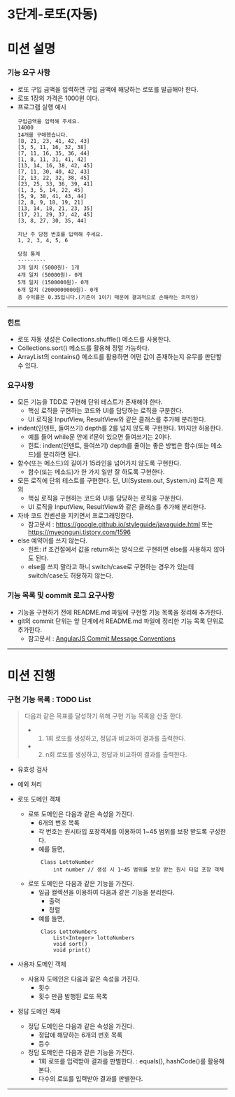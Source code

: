 3단계-로또(자동)
===
# 미션 설명
### 기능 요구 사항
- 로또 구입 금액을 입력하면 구입 금액에 해당하는 로또를 발급해야 한다.
- 로또 1장의 가격은 1000원 이다.
- 프로그램 실행 예시 
    ```
    구입금액을 입력해 주세요.
    14000
    14개를 구매했습니다.
    [8, 21, 23, 41, 42, 43]
    [3, 5, 11, 16, 32, 38]
    [7, 11, 16, 35, 36, 44]
    [1, 8, 11, 31, 41, 42]
    [13, 14, 16, 38, 42, 45]
    [7, 11, 30, 40, 42, 43]
    [2, 13, 22, 32, 38, 45]
    [23, 25, 33, 36, 39, 41]
    [1, 3, 5, 14, 22, 45]
    [5, 9, 38, 41, 43, 44]
    [2, 8, 9, 18, 19, 21]
    [13, 14, 18, 21, 23, 35]
    [17, 21, 29, 37, 42, 45]
    [3, 8, 27, 30, 35, 44]
    
    지난 주 당첨 번호를 입력해 주세요.
    1, 2, 3, 4, 5, 6
    
    당첨 통계
    ---------
    3개 일치 (5000원)- 1개
    4개 일치 (50000원)- 0개
    5개 일치 (1500000원)- 0개
    6개 일치 (2000000000원)- 0개
    총 수익률은 0.35입니다.(기준이 1이기 때문에 결과적으로 손해라는 의미임)
    ```
---

### 힌트
- 로또 자동 생성은 Collections.shuffle() 메소드를 사용한다.
- Collections.sort() 메소드를 활용해 정렬 가능하다.
- ArrayList의 contains() 메소드를 활용하면 어떤 값이 존재하는지 유무를 판단할 수 있다.

### 요구사항
- 모든 기능을 TDD로 구현해 단위 테스트가 존재해야 한다.
  - 핵심 로직을 구현하는 코드와 UI를 담당하는 로직을 구분한다.
  - UI 로직을 InputView, ResultView와 같은 클래스를 추가해 분리한다.
- indent(인덴트, 들여쓰기) depth를 2를 넘지 않도록 구현한다. 1까지만 허용한다.
  - 예를 들어 while문 안에 if문이 있으면 들여쓰기는 2이다.
  - 힌트: indent(인덴트, 들여쓰기) depth를 줄이는 좋은 방법은 함수(또는 메소드)를 분리하면 된다.
- 함수(또는 메소드)의 길이가 15라인을 넘어가지 않도록 구현한다.
  - 함수(또는 메소드)가 한 가지 일만 잘 하도록 구현한다.
- 모든 로직에 단위 테스트를 구현한다. 단, UI(System.out, System.in) 로직은 제외
  - 핵심 로직을 구현하는 코드와 UI를 담당하는 로직을 구분한다.
  - UI 로직을 InputView, ResultView와 같은 클래스를 추가해 분리한다.
- 자바 코드 컨벤션을 지키면서 프로그래밍한다.
  - 참고문서 : https://google.github.io/styleguide/javaguide.html 또는 https://myeonguni.tistory.com/1596
- else 예약어를 쓰지 않는다.
  - 힌트: if 조건절에서 값을 return하는 방식으로 구현하면 else를 사용하지 않아도 된다.
  - else를 쓰지 말라고 하니 switch/case로 구현하는 경우가 있는데 switch/case도 허용하지 않는다.

### 기능 목록 및 commit 로그 요구사항
- 기능을 구현하기 전에 README.md 파일에 구현할 기능 목록을 정리해 추가한다.
- git의 commit 단위는 앞 단계에서 README.md 파일에 정리한 기능 목록 단위로 추가한다.
  - 참고문서 : [AngularJS Commit Message Conventions](https://gist.github.com/stephenparish/9941e89d80e2bc58a153)

---
# 미션 진행
### 구현 기능 목록 : TODO List
> 다음과 같은 목표를 달성하기 위해 구현 기능 목록을 산출 한다.
> - 1. 1회 로또를 생성하고, 정답과 비교하여 결과를 출력한다.
> - 2. n회 로또를 생성하고, 정답과 비교하여 결과를 출력한다. 

- 유효성 검사
- 예외 처리
- 로또 도메인 객체
  - 로또 도메인은 다음과 같은 속성을 가진다.
    - 6개의 번호 목록
    - 각 번호는 원시타입 포장객체를 이용하여 1~45 범위를 보장 받도록 구성한다.
    - 예를 들면, 
    ```
        Class LottoNumber
            int number // 생성 시 1~45 범위를 보장 받는 원시 타입 포장 객체
    ```
  - 로또 도메인은 다음과 같은 기능을 가진다.
    - 일급 컬렉션을 이용하여 다음과 같은 기능을 분리한다.
      - 출력
      - 정렬
    - 예를 들면,
    ```
        Class LottoNumbers
            List<Integer> lottoNumbers
            void sort()
            void print()
    ```
  
- 사용자 도메인 객체
  - 사용자 도메인은 다음과 같은 속성을 가진다.
    - 횟수
    - 횟수 만큼 발행된 로또 목록

- 정답 도메인 객체
  - 정답 도메인은 다음과 같은 속성을 가진다.
    - 정답에 해당하는 6개의 번호 목록
    - 등수 
  - 정답 도메인은 다음과 같은 기능을 가진다.
    - 1회 로또를 입력받아 결과를 판별한다. : equals(), hashCode()를 활용해 본다.
    - 다수의 로또를 입력받아 결과를 판별한다.
---
